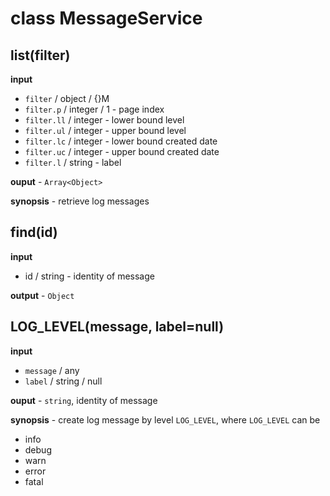 # class MessageService

## list(filter)

**input**

* `filter` / object / {}M
* `filter.p` / integer / 1 - page index
* `filter.ll` / integer - lower bound level
* `filter.ul` / integer - upper bound level
* `filter.lc` / integer - lower bound created date
* `filter.uc` / integer - upper bound created date
* `filter.l` / string - label

**ouput** - `Array<Object>`

**synopsis** - retrieve log messages

## find(id)

**input**

* id / string - identity of message

**output** - `Object`

## LOG_LEVEL(message, label=null)

**input**

* `message` / any
* `label` / string / null

**ouput** - `string`, identity of message

**synopsis** - create log message by level `LOG_LEVEL`, where `LOG_LEVEL`
can be

* info
* debug
* warn
* error
* fatal
